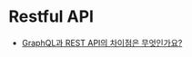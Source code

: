 # Restful API

- [GraphQL과 REST API의 차이점은 무엇인가요?](https://github.com/4F4-Association/cheer4-study-1st/blob/main/Resources/%EB%84%A4%ED%8A%B8%EC%9B%8C%ED%81%AC/Restful%20API/GraphQL_REST.md)
